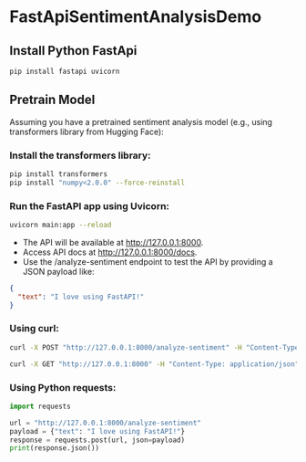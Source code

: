 # FastApiSentimentAnalysisDemo


## Install Python FastApi
```bash
pip install fastapi uvicorn
```

## Pretrain Model
Assuming you have a pretrained sentiment analysis model (e.g., using transformers library from Hugging Face):
### Install the transformers library:
```bash
pip install transformers
pip install "numpy<2.0.0" --force-reinstall

```

### Run the FastAPI app using Uvicorn:
```bash
uvicorn main:app --reload
```

- The API will be available at http://127.0.0.1:8000.
- Access API docs at http://127.0.0.1:8000/docs.
- Use the /analyze-sentiment endpoint to test the API by providing a JSON payload like:


```json
{
  "text": "I love using FastAPI!"
}
```

### Using curl:
```bash
curl -X POST "http://127.0.0.1:8000/analyze-sentiment" -H "Content-Type: application/json" -d '{"text": "I love using FastAPI!"}'

curl -X GET "http://127.0.0.1:8000" -H "Content-Type: application/json"
```

### Using Python requests:
```py
import requests

url = "http://127.0.0.1:8000/analyze-sentiment"
payload = {"text": "I love using FastAPI!"}
response = requests.post(url, json=payload)
print(response.json())

```